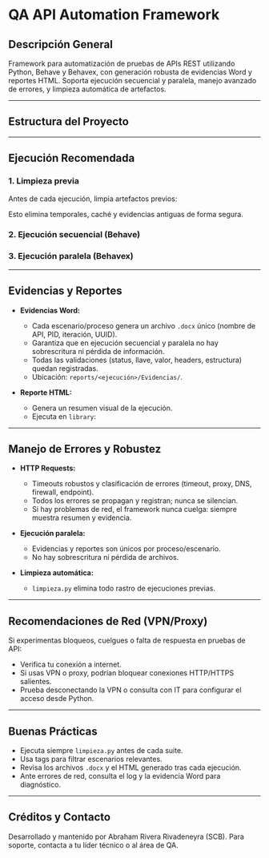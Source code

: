 # QA API Automation Framework

## Descripción General

Framework para automatización de pruebas de APIs REST utilizando Python, Behave y Behavex, con generación robusta de evidencias Word y reportes HTML. Soporta ejecución secuencial y paralela, manejo avanzado de errores, y limpieza automática de artefactos.

---

## Estructura del Proyecto

<!---
src/
  test/
    app/           # Lógica de la aplicación y utilidades
    features/      # Features Gherkin, steps y hooks
    library/       # Librerías utilitarias, generación de reportes y evidencias
    reports/       # Reportes HTML y evidencias generadas
    resources/     # Plantillas, datos de prueba, drivers
-->

---

## Ejecución Recomendada

### 1. Limpieza previa

Antes de cada ejecución, limpia artefactos previos:

<!--- bash
python limpieza.py
-->

Esto elimina temporales, caché y evidencias antiguas de forma segura.

### 2. Ejecución secuencial (Behave)

<!--- bash
python limpieza.py && behave --tags=@TuTag --no-capture
-->

### 3. Ejecución paralela (Behavex)

<!--- bash
python limpieza.py && behavex src/test/features -t=@TuTag --parallel-processes=3
-->

---

## Evidencias y Reportes

- **Evidencias Word:**
  - Cada escenario/proceso genera un archivo `.docx` único (nombre de API, PID, iteración, UUID).
  - Garantiza que en ejecución secuencial y paralela no hay sobrescritura ni pérdida de información.
  - Todas las validaciones (status, llave, valor, headers, estructura) quedan registradas.
  - Ubicación: `reports/<ejecución>/Evidencias/`.

- **Reporte HTML:**
  - Genera un resumen visual de la ejecución.
  - Ejecuta en `library`:
    <!---  bash
    python reporte_paralelo.py
    -->

---

## Manejo de Errores y Robustez

- **HTTP Requests:**
  - Timeouts robustos y clasificación de errores (timeout, proxy, DNS, firewall, endpoint).
  - Todos los errores se propagan y registran; nunca se silencian.
  - Si hay problemas de red, el framework nunca cuelga: siempre muestra resumen y evidencia.

- **Ejecución paralela:**
  - Evidencias y reportes son únicos por proceso/escenario.
  - No hay sobrescritura ni pérdida de archivos.

- **Limpieza automática:**
  - `limpieza.py` elimina todo rastro de ejecuciones previas.

---

## Recomendaciones de Red (VPN/Proxy)

Si experimentas bloqueos, cuelgues o falta de respuesta en pruebas de API:

- Verifica tu conexión a internet.
- Si usas VPN o proxy, podrían bloquear conexiones HTTP/HTTPS salientes.
- Prueba desconectando la VPN o consulta con IT para configurar el acceso desde Python.

---

## Buenas Prácticas

- Ejecuta siempre `limpieza.py` antes de cada suite.
- Usa tags para filtrar escenarios relevantes.
- Revisa los archivos `.docx` y el HTML generado tras cada ejecución.
- Ante errores de red, consulta el log y la evidencia Word para diagnóstico.

---

## Créditos y Contacto

Desarrollado y mantenido por Abraham Rivera Rivadeneyra (SCB).
Para soporte, contacta a tu líder técnico o al área de QA.